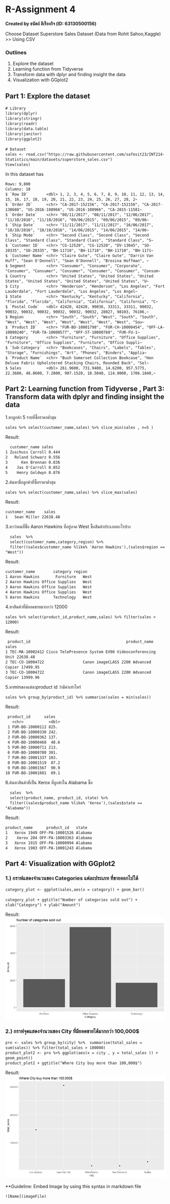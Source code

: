 # R-Assignment 4

**Created by ธนัตถ์ ลีเรืองกิจ (ID: 63130500156)**

Choose Dataset Superstore Sales Dataset (Data from Rohit Sahoo,Kaggle) >> Using CSV

### Outlines
1. Explore the dataset
2. Learning function from Tidyverse
3. Transform data with dplyr and finding insight the data
4. Visualization with GGplot2

## Part 1: Explore the dataset

```
# Library
library(dplyr)
library(stringr)
library(readr)
library(data.table)
library(janitor)
library(ggplot2)

# Dataset
sales <- read.csv("https://raw.githubusercontent.com/safesit23/INT214-Statistics/main/datasets/superstore_sales.csv")
View(sales)
```

In this dataset has
```
Rows: 9,800
Columns: 18
$ `Row ID`        <dbl> 1, 2, 3, 4, 5, 6, 7, 8, 9, 10, 11, 12, 13, 14, 15, 16, 17, 18, 19, 20, 21, 22, 23, 24, 25, 26, 27, 28, 2~
$ `Order ID`      <chr> "CA-2017-152156", "CA-2017-152156", "CA-2017-138688", "US-2016-108966", "US-2016-108966", "CA-2015-11581~
$ `Order Date`    <chr> "08/11/2017", "08/11/2017", "12/06/2017", "11/10/2016", "11/10/2016", "09/06/2015", "09/06/2015", "09/06~
$ `Ship Date`     <chr> "11/11/2017", "11/11/2017", "16/06/2017", "18/10/2016", "18/10/2016", "14/06/2015", "14/06/2015", "14/06~
$ `Ship Mode`     <chr> "Second Class", "Second Class", "Second Class", "Standard Class", "Standard Class", "Standard Class", "S~
$ `Customer ID`   <chr> "CG-12520", "CG-12520", "DV-13045", "SO-20335", "SO-20335", "BH-11710", "BH-11710", "BH-11710", "BH-1171~
$ `Customer Name` <chr> "Claire Gute", "Claire Gute", "Darrin Van Huff", "Sean O'Donnell", "Sean O'Donnell", "Brosina Hoffman", ~
$ Segment         <chr> "Consumer", "Consumer", "Corporate", "Consumer", "Consumer", "Consumer", "Consumer", "Consumer", "Consum~
$ Country         <chr> "United States", "United States", "United States", "United States", "United States", "United States", "U~
$ City            <chr> "Henderson", "Henderson", "Los Angeles", "Fort Lauderdale", "Fort Lauderdale", "Los Angeles", "Los Angel~
$ State           <chr> "Kentucky", "Kentucky", "California", "Florida", "Florida", "California", "California", "California", "C~
$ `Postal Code`   <dbl> 42420, 42420, 90036, 33311, 33311, 90032, 90032, 90032, 90032, 90032, 90032, 90032, 28027, 98103, 76106,~
$ Region          <chr> "South", "South", "West", "South", "South", "West", "West", "West", "West", "West", "West", "West", "Sou~
$ `Product ID`    <chr> "FUR-BO-10001798", "FUR-CH-10000454", "OFF-LA-10000240", "FUR-TA-10000577", "OFF-ST-10000760", "FUR-FU-1~
$ Category        <chr> "Furniture", "Furniture", "Office Supplies", "Furniture", "Office Supplies", "Furniture", "Office Suppli~
$ `Sub-Category`  <chr> "Bookcases", "Chairs", "Labels", "Tables", "Storage", "Furnishings", "Art", "Phones", "Binders", "Applia~
$ `Product Name`  <chr> "Bush Somerset Collection Bookcase", "Hon Deluxe Fabric Upholstered Stacking Chairs, Rounded Back", "Sel~
$ Sales           <dbl> 261.9600, 731.9400, 14.6200, 957.5775, 22.3680, 48.8600, 7.2800, 907.1520, 18.5040, 114.9000, 1706.1840,~

```



## Part 2: Learning function from Tidyverse , Part 3: Transform data with dplyr and finding insight the data
1.หาลูกค้า 5 รายที่ซื้อราคาต่ำสุด
```
sales %>% select(customer_name,sales) %>% slice_min(sales , n=5 )
```
Result:
```
  customer_name sales
1 Zuschuss Carroll 0.444
2   Roland Schwarz 0.556
3      Ken Brennan 0.836
4    Jas O'Carroll 0.852
5    Henry Goldwyn 0.876
```

2.ค้นหาชื่อลูกค้าที่ซื้อราคาต่ำสุด
```
sales %>% select(customer_name,sales) %>% slice_max(sales)
```
Result:
```
customer_name    sales
1   Sean Miller 22638.48
```

3.หาว่าคนที่ชื่อ Aaron Hawkins ที่อยู่ภาค West ซื้อสินค้าประเภทอะไรบ้าง
```
  sales  %>% 
  select(customer_name,category,region) %>% 
  filter((sales$customer_name %like% 'Aaron Hawkins'),(sales$region == "West")) 
```

Result:
```
customer_name        category region
1 Aaron Hawkins       Furniture   West
2 Aaron Hawkins Office Supplies   West
3 Aaron Hawkins Office Supplies   West
4 Aaron Hawkins Office Supplies   West
5 Aaron Hawkins      Technology   West
```

4.หาสินค้าที่มียอดขายมากกว่า 12000
```
sales %>% select(product_id,product_name,sales) %>% filter(sales > 12000)
```

Result:
```
 product_id                                          product_name    sales
1 TEC-MA-10002412 Cisco TelePresence System EX90 Videoconferencing Unit 22638.48
2 TEC-CO-10004722                 Canon imageCLASS 2200 Advanced Copier 17499.95
3 TEC-CO-10004722                 Canon imageCLASS 2200 Advanced Copier 13999.96
```

5.หาminของแต่ละproduct id ว่ามีค่าเท่าไหร่
```
sales %>% group_by(product_id) %>% summarise(sales = min(sales))
```

Result:

```
 product_id      sales
   <chr>           <dbl>
 1 FUR-BO-10000112 825. 
 2 FUR-BO-10000330 242. 
 3 FUR-BO-10000362 137. 
 4 FUR-BO-10000468  48.6
 5 FUR-BO-10000711 213. 
 6 FUR-BO-10000780 301. 
 7 FUR-BO-10001337 103. 
 8 FUR-BO-10001519  87.2
 9 FUR-BO-10001567  90.9
10 FUR-BO-10001601  89.1
```
6.ค้นหาสินค้าที่เป็น Xerox ที่ลูกค้าใน Alabama ซื้อ

```
  sales  %>% 
  select(product_name, product_id, state) %>% 
  filter((sales$product_name %like% 'Xerox'),(sales$state == "Alabama")) 
```

Result:

```
product_name      product_id   state
1   Xerox 1949 OFF-PA-10001526 Alabama
2    Xerox 204 OFF-PA-10003363 Alabama
3   Xerox 1915 OFF-PA-10000994 Alabama
4   Xerox 1983 OFF-PA-10001243 Alabama
```

## Part 4: Visualization with GGplot2
### 1.) กราฟแสดงจำนวนของ Categories แต่ละประเภท ที่ขายออกไปได้
```
category_plot <- ggplot(sales,aes(x = category)) + geom_bar()

category_plot + ggtitle("Number of categories sold out") + xlab("Category") + ylab("Amount")
```
Result:![ggplot2.1](https://github.com/sit-2021-int214/026_Pokemon_Index/blob/main/assignment/HW04_63130500156/ggplot2.1.png)

### 2.) กราฟจุดแสดงจำนวนของ City ที่มียอดขายได้มากกว่า 100,000$
```
pro <- sales %>% group_by(city) %>%  summarise(total_sales = sum(sales)) %>% filter(total_sales > 100000)
product_plot2 <- pro %>% ggplot(aes(x = city , y = total_sales )) + geom_point()
product_plot2 + ggtitle("Where City buy more than 100,000$")
```
Result:![ggplot2.2](https://github.com/sit-2021-int214/026_Pokemon_Index/blob/main/assignment/HW04_63130500156/ggplot2.2.png)


**Guideline:
Embed Image by using this syntax in markdown file
````
![Name](imageFile)
````
